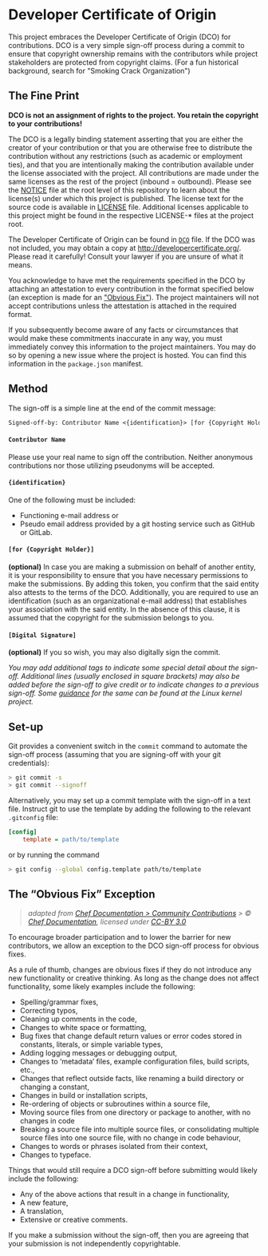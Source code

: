# Developer Certificate of Origin

This project embraces the Developer Certificate of Origin (DCO) for contributions. DCO is a very simple sign-off process during a commit to ensure that copyright ownership remains with the contributors while project stakeholders are protected from copyright claims. (For a fun historical background, search for "Smoking Crack Organization")

## The Fine Print

**DCO is not an assignment of rights to the project. You retain the copyright to your contributions!**

The DCO is a legally binding statement asserting that you are either the creator of your contribution or that you are otherwise free to distribute the contribution without any restrictions (such as academic or employment ties), and that you are intentionally making the contribution available under the license associated with the project. All contributions are made under the same licenses as the rest of the project (inbound = outbound). Please see the [NOTICE](../NOTICE) file at the root level of this repository to learn about the license(s) under which this project is published. The license text for the source code is available in [LICENSE](../LICENSE) file. Additional licenses applicable to this project might be found in the respective LICENSE-\* files at the project root.

The Developer Certificate of Origin can be found in [`DCO`](../DCO) file. If the DCO was not included, you may obtain a copy at <http://developercertificate.org/>. Please read it carefully! Consult your lawyer if you are unsure of what it means.

You acknowledge to have met the requirements specified in the DCO by attaching an attestation to every contribution in the format specified below (an exception is made for an ["Obvious Fix"](#the-obvious-fix-exception)). The project maintainers will not accept contributions unless the attestation is attached in the required format.

If you subsequently become aware of any facts or circumstances that would make these commitments inaccurate in any way, you must immediately convey this information to the project maintainers. You may do so by opening a new issue where the project is hosted. You can find this information in the `package.json` manifest.

## Method

The sign-off is a simple line at the end of the commit message:

```roff
Signed-off-by: Contributor Name <{identification}> [for {Copyright Holder}] [Digital Signature]
```

#### `Contributor Name`

Please use your real name to sign off the contribution. Neither anonymous contributions nor those utilizing pseudonyms will be accepted.

#### `{identification}`

One of the following must be included:

- Functioning e-mail address or
- Pseudo email address provided by a git hosting service such as GitHub or GitLab.

#### `[for {Copyright Holder}]`

**(optional)** In case you are making a submission on behalf of another entity, it is your responsibility to ensure that you have necessary permissions to make the submissions. By adding this token, you confirm that the said entity also attests to the terms of the DCO. Additionally, you are required to use an identification (such as an organizational e-mail address) that establishes your association with the said entity. In the absence of this clause, it is assumed that the copyright for the submission belongs to you.

#### `[Digital Signature]`

**(optional)** If you so wish, you may also digitally sign the commit.

_You may add additional tags to indicate some special detail about the sign-off. Additional lines (usually enclosed in square brackets) may also be added before the sign-off to give credit or to indicate changes to a previous sign-off. Some [guidance](https://github.com/torvalds/linux/blob/master/Documentation/process/submitting-patches.rst#11-sign-your-work---the-developers-certificate-of-origin) for the same can be found at the Linux kernel project._

## Set-up

Git provides a convenient switch in the `commit` command to automate the sign-off process (assuming that you are signing-off with your git credentials):

```sh
> git commit -s
> git commit --signoff
```

Alternatively, you may set up a commit template with the sign-off in a text file. Instruct git to use the template by adding the following to the relevant `.gitconfig` file:

```ini
[config]
    template = path/to/template
```

or by running the command

```sh
> git config --global config.template path/to/template
```

## The “Obvious Fix” Exception

> _adapted from [Chef Documentation > Community Contributions](https://docs.chef.io/community_contributions.html#the-obvious-fix-rule) > &copy; [Chef Documentation](https://docs.chef.io/), licensed under [CC-BY 3.0](https://github.com/chef/chef-web-docs/blob/master/LICENSE)_

To encourage broader participation and to lower the barrier for new contributors, we allow an exception to the DCO sign-off process for obvious fixes.

As a rule of thumb, changes are obvious fixes if they do not introduce any new functionality or creative thinking. As long as the change does not affect functionality, some likely examples include the following:

- Spelling/grammar fixes,
- Correcting typos,
- Cleaning up comments in the code,
- Changes to white space or formatting,
- Bug fixes that change default return values or error codes stored in constants, literals, or simple variable types,
- Adding logging messages or debugging output,
- Changes to ‘metadata’ files, example configuration files, build scripts, etc.,
- Changes that reflect outside facts, like renaming a build directory or changing a constant,
- Changes in build or installation scripts,
- Re-ordering of objects or subroutines within a source file,
- Moving source files from one directory or package to another, with no changes in code
- Breaking a source file into multiple source files, or consolidating multiple source files into one source file, with no change in code behaviour,
- Changes to words or phrases isolated from their context,
- Changes to typeface.

Things that would still require a DCO sign-off before submitting would likely include the following:

- Any of the above actions that result in a change in functionality,
- A new feature,
- A translation,
- Extensive or creative comments.

If you make a submission without the sign-off, then you are agreeing that your submission is not independently copyrightable.
